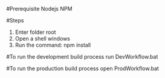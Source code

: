 #Prerequisite
Nodejs
NPM

#Steps
1. Enter folder root
2. Open a shell windows
3. Run the command: npm install

#To run the development build process run
DevWorkflow.bat

#To run the production build process open
ProdWorkflow.bat